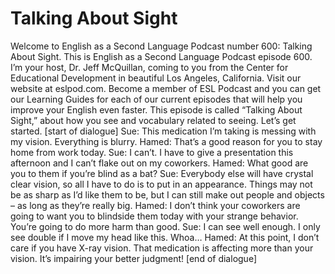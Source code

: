 # Talking About Sight

Welcome to English as a Second Language Podcast number 600: Talking About Sight.  This is English as a Second Language Podcast episode 600.  I’m your host, Dr. Jeff McQuillan, coming to you from the Center for Educational Development in beautiful Los Angeles, California.  Visit our website at eslpod.com.  Become a member of ESL Podcast and you can get our Learning Guides for each of our current episodes that will help you improve your English even faster.  This episode is called “Talking About Sight,” about how you see and vocabulary related to seeing.  Let’s get started.  [start of dialogue]  Sue:  This medication I’m taking is messing with my vision.  Everything is blurry.    Hamed:  That’s a good reason for you to stay home from work today.    Sue:  I can’t.  I have to give a presentation this afternoon and I can’t flake out on my coworkers.  Hamed:  What good are you to them if you’re blind as a bat?    Sue:  Everybody else will have crystal clear vision, so all I have to do is to put in an appearance.  Things may not be as sharp as I’d like them to be, but I can still make out people and objects – as long as they’re really big.  Hamed:  I don’t think your coworkers are going to want you to blindside them today with your strange behavior.  You’re going to do more harm than good.  Sue:  I can see well enough.  I only see double if I move my head like this.  Whoa…  Hamed:  At this point, I don’t care if you have X-ray vision.  That medication is affecting more than your vision.  It’s impairing your better judgment!  [end of dialogue] 